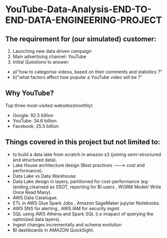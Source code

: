 # YouTube-Data-Analysis-END-TO-END-DATA-ENGINEERING-PROJECT


## **The requirement for (our simulated) customer:**
1. Launching new data driven campaign
2. Main advertising channel: YouTube
3. Initial Questions to answer:
- a)"how to categorise videos, based on their comments and statistics ?"
- b)"what factors affect how popular a YouTube video will be ?"


## **Why YouTube?**
 Top three most-visited websites(monthly)
 - Google: 92.5 billion
 - YouTube: 34.6 billion
 - Facebook: 25.5 billion

 ## **Things covered in this project but not limited to:**
 - to build a data lake from scratch in amazon s3 (joining semi-structured and structured data).
 - Lake House architecture design (Best practices ---> cost and performance).
 - Data Lake vs Data Warehouse
 - Data Lake design in layers, partitioned for cost-performance (eg- landing,cleansed as SSOT, reporting for BI users , WORM Model/ Write Once Read Many).
 - AWS Data Catalogue.
 - ETL in AWS Glue Spark Jobs , Amazon SageMaker jupyter Notebooks.
 - AWS SNS for alerting , AWS IAM for security mgmt.
 - SQL using AWS Athena and Spark SQL (i.e imapact of querying the optimized data layers).
 - Ingest changes incrementally and schema evolution
 - BI dashboards in AMAZON QuickSight.
 
 
 
